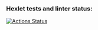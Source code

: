 ### Hexlet tests and linter status:
[![Actions Status](https://github.com/pavel-sinitskiii/frontend-project-lvl2/workflows/hexlet-check/badge.svg)](https://github.com/pavel-sinitskiii/frontend-project-lvl2/actions)